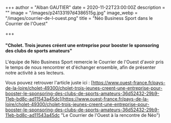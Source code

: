 +++
author = "Alban GAUTIER"
date = 2020-11-22T23:00:00Z
description = ""
image = "/images/p24133197d4386515g.jpg"
image_webp = "/images/courrier-de-l-ouest.png"
title = "Néo Business Sport dans le Courrier de l'Ouest"

+++
#### "Cholet. Trois jeunes créent une entreprise pour booster le sponsoring des clubs de sports amateurs"

L'équipe de Néo Business Sport remercie le Courrier de l'Ouest d'avoir pris le temps de nous rencontrer et d'échanger ensemble, afin de présenter notre activité à ses lecteurs. 

Vous pouvez retrouver l'article juste ici : [https://www.ouest-france.fr/pays-de-la-loire/cholet-49300/cholet-trois-jeunes-creent-une-entreprise-pour-booster-le-sponsoring-des-clubs-de-sports-amateurs-36d52432-29b9-11eb-bd8c-ad11543a45dc](https://www.ouest-france.fr/pays-de-la-loire/cholet-49300/cholet-trois-jeunes-creent-une-entreprise-pour-booster-le-sponsoring-des-clubs-de-sports-amateurs-36d52432-29b9-11eb-bd8c-ad11543a45dc "Le Courrier de l'Ouest à la rencontre de Néo")